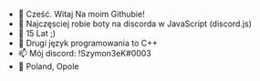 - 👋 Cześć. Witaj Na moim Githubie!
- 👀 Najczęsciej robie boty na discorda w JavaScript (discord.js)
- 💙 15 Lat ;)
- 🌱 Drugi język programowania to C++
- 📫 Mój discord: !Szymon3eK#0003
- 💬 Poland, Opole

